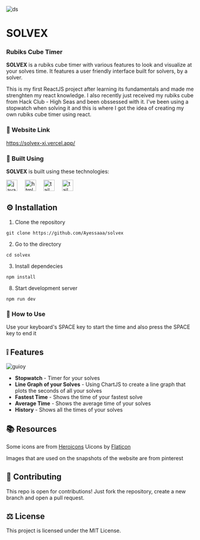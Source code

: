 ![ds](https://github.com/user-attachments/assets/0c7a3340-9d75-4422-a96b-4acb4b45fad9)

# SOLVEX

### Rubiks Cube Timer
**SOLVEX** is a rubiks cube timer with various features to look and visualize at your solves time. It features a user friendly interface built for solvers, by a solver.

This is my first ReactJS project after learning its fundamentals and made me strenghten my react knowledge. I also recently just received my rubiks cube from Hack Club - High Seas and been obssessed with it. 
I've been using a stopwatch when solving it and this is where I got the idea of creating my own rubiks cube timer using react. 

### 🔗 Website Link
https://solvex-xi.vercel.app/

### 🔧 Built Using

**SOLVEX** is built using these technologies:

<div align="left">
  <img src="https://cdn.jsdelivr.net/gh/devicons/devicon/icons/javascript/javascript-original.svg" height="30" alt="javascript logo"  />
  <img width="12" />
  <img src="https://cdn.jsdelivr.net/gh/devicons/devicon/icons/html5/html5-original.svg" height="30" alt="html5 logo"  />
  <img width="12" />
  <img src="https://www.svgrepo.com/show/374118/tailwind.svg" height="30" alt="tailwind logo"  />
  <img width="12" />
  <img src="https://www.tisdigitech.com/wp-content/uploads/2024/06/React.png" height="30" alt="tailwind logo"  />
</div>

## ⚙️ Installation

1. Clone the repository

```
git clone https://github.com/Ayessaaa/solvex
```

2. Go to the directory

```
cd solvex
```

3. Install dependecies

```
npm install
```

8. Start development server

```
npm run dev
```

### 🤔 How to Use
Use your keyboard's SPACE key to start the time and also press the SPACE key to end it


## ❕ Features
![guioy](https://github.com/user-attachments/assets/562ef9a4-fa5e-4376-8689-b509e87f1c0e)

- **Stopwatch** - Timer for your solves
- **Line Graph of your Solves** - Using ChartJS to create a line graph that plots the seconds of all your solves
- **Fastest Time** - Shows the time of your fastest solve
- **Average Time** - Shows the average time of your solves
- **History** - Shows all the times of your solves

## 📚 Resources
Some icons are from [Heroicons](https://heroicons.com/) 
Uicons by <a href="https://www.flaticon.com/uicons">Flaticon</a>

Images that are used on the snapshots of the website are from pinterest

## 📝 Contributing

This repo is open for contributions! Just fork the repository, create a new branch and open a pull request.

## ⚖️ License

This project is licensed under the MIT License.
